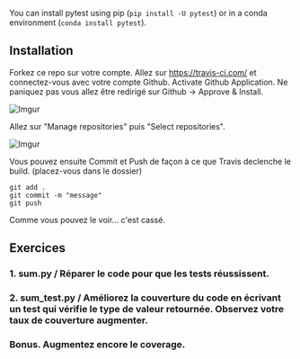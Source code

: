 
You can install pytest using pip (`pip install -U pytest`) or in a conda environment (`conda install pytest`).

## Installation

Forkez ce repo sur votre compte.
Allez sur https://travis-ci.com/ et connectez-vous avec votre compte Github.
Activate Github Application.
Ne paniquez pas vous allez être redirigé sur Github -> Approve & Install.

![Imgur](https://i.imgur.com/MP15GTW.png)

Allez sur "Manage repositories" puis "Select repositories".

![Imgur](https://i.imgur.com/bA9OuLA.png)

Vous pouvez ensuite Commit et Push de façon à ce que Travis declenche le build.
(placez-vous dans le dossier)
```
git add .
git commit -m "message"
git push
```

Comme vous pouvez le voir... c'est cassé.


## Exercices
### 1. sum.py / Réparer le code pour que les tests réussissent.
### 2. sum_test.py / Améliorez la couverture du code en écrivant un test qui vérifie le type de valeur retournée. Observez votre taux de couverture augmenter.
### Bonus. Augmentez encore le coverage.
